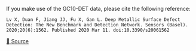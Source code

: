 If you make use of the GC10-DET data, please cite the following reference:

``` APA
Lv X, Duan F, Jiang JJ, Fu X, Gan L. Deep Metallic Surface Defect Detection: The New Benchmark and Detection Network. Sensors (Basel). 2020;20(6):1562. Published 2020 Mar 11. doi:10.3390/s20061562
```

[🔗 Source](https://www.kaggle.com/datasets/alex000kim/gc10det)